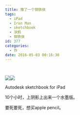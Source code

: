 ```yaml
---
title: 撸了一个钢铁侠
tags:
  - iPad
  - Iron Man
  - sketchbook
  - 涂鸦
  - 钢铁侠
id: 377
categories:
  - 作
date: 2016-05-03 00:16:30
---
```


&nbsp;

![](http://imglf0.nosdn.127.net/img/QzVXaFExZFF5dVFWRmd0eE10UjJxbVFreDJXajFTMDA1UjZzbkc0L29mcitsOXZ6dlJUaFZBPT0.png)![](http://imglf0.nosdn.127.net/img/QzVXaFExZFF5dVFINE4ra1pIMk9xZ2RKL3RPVzFJdTBaTjR0RksrKy9RVDFPMUd3RnZHNVF3PT0.png)

Autodesk sketchbook for iPad

10个小时，上阴影上出来一个水墨版。

要死要死，想买apple pencil。